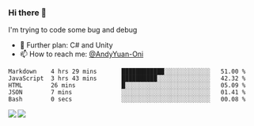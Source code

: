 ### Hi there 👋

I'm trying to code some bug and debug

- 🌱 Further plan: C# and Unity
- 📫 How to reach me: [@AndyYuan-Oni](https://github.com/AndyYuan-Oni)


<!--START_SECTION:waka-->
```text
Markdown    4 hrs 29 mins       ████████████░░░░░░░░░░░░░   51.00 % 
JavaScript  3 hrs 43 mins       ██████████░░░░░░░░░░░░░░░   42.32 % 
HTML        26 mins             █░░░░░░░░░░░░░░░░░░░░░░░░   05.09 % 
JSON        7 mins              ░░░░░░░░░░░░░░░░░░░░░░░░░   01.41 % 
Bash        0 secs              ░░░░░░░░░░░░░░░░░░░░░░░░░   00.08 %
```
<!--END_SECTION:waka-->

  <!--**AndyYuan-Oni/AndyYuan-Oni** is a ✨ _special_ ✨ repository because its `README.md` (this file) appears on your GitHub profile.-->
<!--[![Top Langs](https://github-readme-stats.vercel.app/api/top-langs/?username=AndyYUan-Oni&layout=compact)](https://github.com/AndyYUan-Oni/github-readme-stats)-->
<a href="https://github.com/AndyYUan-Oni/github-readme-stats">
  <img align="left" src="https://github-readme-stats.vercel.app/api?username=AndyYUan-Oni&hide=stars" />
</a>
<a href="https://github.com/AndyYUan-Oni/github-readme-stats">
  <img align="left" src="https://github-readme-stats.vercel.app/api/top-langs/?username=AndyYUan-Oni&layout=compact" />
</a>

